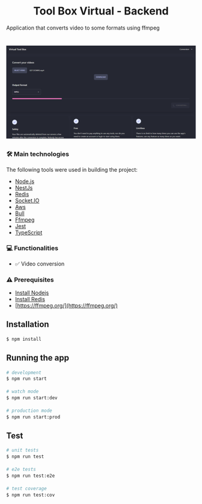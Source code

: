 <h1 align="center">Tool Box Virtual - Backend</h1>

<p>Application that converts video to some formats using ffmpeg</p>

<h1 align="center">
  <img alt="Tool Box Virtual" title="Tool Box Virtual" src="./screenshots/image.png" />
</h1>

### 🛠 Main technologies

The following tools were used in building the project:

- [Node.js](https://nodejs.org/en/)
- [NestJs](https://nestjs.com/)
- [Redis](https://redis.io/)
- [Socket.IO](https://socket.io/)
- [Aws](https://aws.amazon.com/pt/)
- [Bull](https://github.com/OptimalBits/bull)
- [Ffmpeg](https://ffmpeg.org/)
- [Jest](https://jestjs.io/pt-BR/)
- [TypeScript](https://www.typescriptlang.org/)

### 💻 Functionalities

- ✅ Video conversion

### ⚠️ Prerequisites

- [Install Nodejs](https://nodejs.org/en/)
- [Install Redis](https://redis.io/)
- [https://ffmpeg.org/](https://ffmpeg.org/)

## Installation

```bash
$ npm install
```

## Running the app

```bash
# development
$ npm run start

# watch mode
$ npm run start:dev

# production mode
$ npm run start:prod
```

## Test

```bash
# unit tests
$ npm run test

# e2e tests
$ npm run test:e2e

# test coverage
$ npm run test:cov
```
